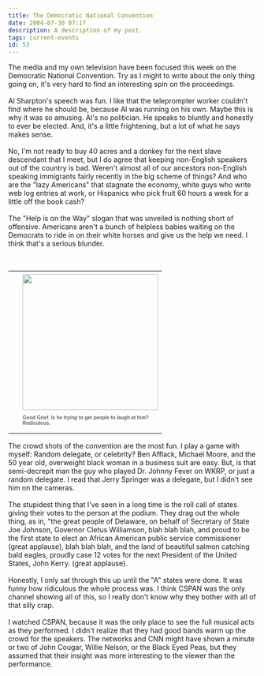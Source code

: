 ```yaml
---
title: The Democratic National Convention
date: 2004-07-30 07:17
description: A description of my post.
tags: current-events
id: 53
---
```

The media and my own television have been focused this week on the Democratic National Convention.  Try as I might to write about the only thing going on, it's very hard to find an interesting spin on the proceedings.<br />
<br />
Al Sharpton's speech was fun.  I like that the teleprompter worker couldn't find where he should be, because Al was running on his own.  Maybe this is why it was so amusing.  Al's no politician.  He speaks to bluntly and honestly to ever be elected.  And, it's a little frightening, but a lot of what he says makes sense.
<span class="spanEndPreview">&nbsp;</span><br /><br />  No, I'm not ready to buy 40 acres and a donkey for the next slave descendant that I meet, but I do agree that keeping non-English speakers out of the country is bad.  Weren't almost all of our ancestors non-English speaking immigrants fairly recently in the big scheme of things?  And who are the "lazy Americans" that stagnate the economy, white guys who write web log entries at work, or Hispanics who pick fruit 60 hours a week for a little off the book cash?<br />
<br />
The "Help is on the Way" slogan that was unveiled is nothing short of offensive.  Americans aren't a bunch of helpless babies waiting on the Democrats to ride in on their white horses and give us the help we need.  I think that's a serious blunder.<br />
<br />
<table cellpadding=0 cellspacing=0 border=0 align=right><tr><td width=5 rowspan=2><spacer type=block width=5 height=1></spacer></td><td width=275><img src="/img/Kerry.jpg" width=275 aborder=0 vspace=4/></td></tr><tr><td width=275><font face="verdana, arial, geneva" size=1 color=#666666><b>Good Grief.  Is he <i>trying</i> to get people to laugh at him?  Rediculous.<br /><br /></b></font></td></tr></table><br />
<br />
The crowd shots of the convention are the most fun.  I play a game with myself:  Random delegate, or celebrity?  Ben Afflack, Michael Moore, and the 50 year old, overweight black woman in a business suit are easy.  But, is that semi-decrepit man the guy who played Dr. Johnny Fever on WKRP, or just a random delegate.  I read that Jerry Springer was a delegate, but I didn't see him on the cameras.<br />
<br />
The stupidest thing that I've seen in a long time is the roll call of states giving their votes to the person at the podium.  They drag out the whole thing, as in, "the great people of Delaware, on behalf of Secretary of State Joe Johnson, Governor Cletus Williamson, blah blah blah, and proud to be the first state to elect an African American public service commissioner (great applause), blah blah blah, and the land of beautiful salmon catching bald eagles, proudly case 12 votes for the next President of the United States, John Kerry. (great applause).<br />
<br />
Honestly, I only sat through this up until the "A" states were done.  It was funny how ridiculous the whole process was.  I think CSPAN was the only channel showing all of this, so I really don't know why they bother with all of that silly crap.<br />
<br />
I watched CSPAN, because it was the only place to see the full musical acts as they performed.  I didn't realize that they had good bands warm up the crowd for the speakers.  The networks and CNN might have shown a minute or two of John Cougar, Willie Nelson, or the Black Eyed Peas, but they assumed that their insight was more interesting to the viewer than the performance.
